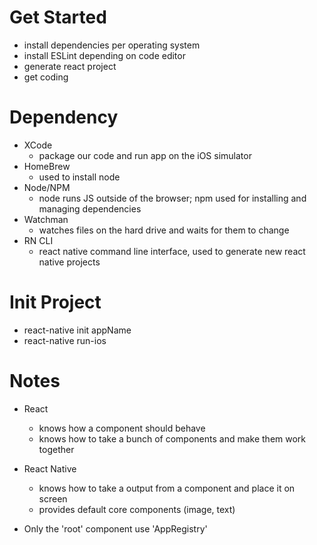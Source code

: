  # Get Started
- install dependencies per operating system
- install ESLint depending on code editor
- generate react project
- get coding 

# Dependency 
- XCode
    - package our code and run app on the iOS simulator
- HomeBrew
    - used to install node
- Node/NPM
    - node runs JS outside of the browser; npm used for installing and managing dependencies
- Watchman
    - watches files on the hard drive and waits for them to change
- RN CLI
    - react native command line interface, used to generate new react native projects

# Init Project
 - react-native init appName
 - react-native run-ios

 # Notes
 - React 
    - knows how a component should behave
    - knows how to take a bunch of components and make them work together

- React Native
    - knows how to take a output from a component and place it on screen
    - provides default core components (image, text)

- Only the 'root' component use 'AppRegistry'